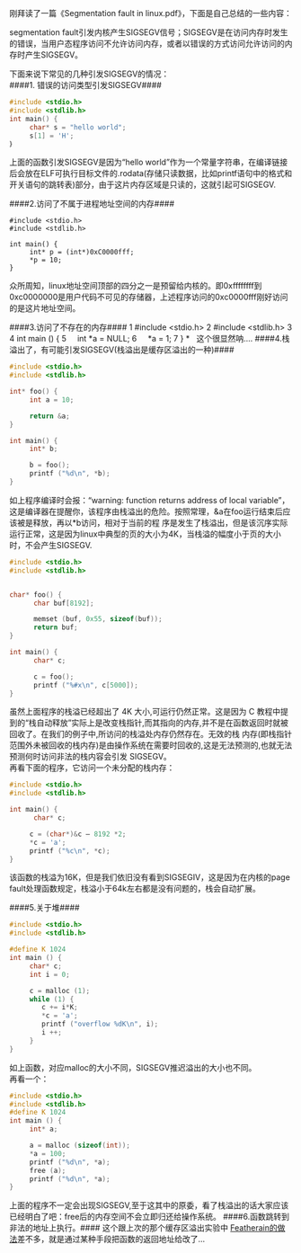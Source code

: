 刚拜读了一篇《Segmentation fault in linux.pdf》，下面是自己总结的一些内容：
<div>

segmentation fault引发内核产生SIGSEGV信号；SIGSEGV是在访问内存时发生的错误，当用户态程序访问不允许访问内存，或者以错误的方式访问允许访问的内存时产生SIGSEGV。

下面来说下常见的几种引发SIGSEGV的情况：<br />
####1. 错误的访问类型引发SIGSEGV####

```cpp
#include <stdio.h>
#include <stdlib.h>
int main() {
     char* s = "hello world";
     s[1] = 'H';
｝
```
上面的函数引发SIGSEGV是因为“hello world”作为一个常量字符串，在编译链接后会放在ELF可执行目标文件的.rodata(存储只读数据，比如printf语句中的格式和开关语句的跳转表)部分，由于这片内存区域是只读的，这就引起可SIGSEGV.

####2.访问了不属于进程地址空间的内存####

```
#include <stdio.h>
#include <stdlib.h>

int main() {
     int* p = (int*)0xC0000fff;
     *p = 10;
}
```
众所周知，linux地址空间顶部的四分之一是预留给内核的。即0xffffffff到0xc0000000是用户代码不可见的存储器，上述程序访问的0xc0000fff刚好访问的是这片地址空间。

####3.访问了不存在的内存####
1 #include <stdio.h>
2 #include <stdlib.h>
3
4 int main () {
5      int *a = NULL;
6      *a = 1;
7 }
*    这个很显然呐....
####4.栈溢出了，有可能引发SIGSEGV(栈溢出是缓存区溢出的一种)####

```cpp
#include <stdio.h>
#include <stdlib.h>

int* foo() {
     int a = 10;

     return &a;
}

int main() {
     int* b;

     b = foo();
     printf ("%d\n", *b);
}
```
如上程序编译时会报：“warning: function returns address of local variable”，这是编译器在提醒你，该程序由栈溢出的危险。按照常理，&a在foo运行结束后应该被是释放，再以*b访问，相对于当前的程 序是发生了栈溢出，但是该沉序实际运行正常，这是因为linux中典型的页的大小为4K，当栈溢的幅度小于页的大小时，不会产生SIGSEGV.

```cpp
#include <stdio.h>
#include <stdlib.h>


char* foo() {
      char buf[8192];

      memset (buf, 0x55, sizeof(buf));
      return buf;
}

int main() {
      char* c;

      c = foo();
      printf ("%#x\n", c[5000]);
}
```
虽然上面程序的栈溢已经超出了 4K 大小,可运行仍然正常。这是因为 C 教程中提到的“栈自动释放”实际上是改变栈指针,而其指向的内存,并不是在函数返回时就被回收了。在我们的例子中,所访问的栈溢处内存仍然存在。无效的栈 内存(即栈指针范围外未被回收的栈内存)是由操作系统在需要时回收的,这是无法预测的,也就无法预测何时访问非法的栈内容会引发 SIGSEGV。<br />
再看下面的程序，它访问一个未分配的栈内存：

```cpp
#include <stdio.h>
#include <stdlib.h>

int main() {
      char* c;

     c = (char*)&c – 8192 *2;
     *c = 'a';
     printf ("%c\n", *c);
}
```
该函数的栈溢为16K，但是我们依旧没有看到SIGSEGIV，这是因为在内核的page fault处理函数规定，栈溢小于64k左右都是没有问题的，栈会自动扩展。

####5.关于堆####

```cpp
#include <stdio.h>
#include <stdlib.h>

#define K 1024
int main () {
     char* c;
     int i = 0;

     c = malloc (1);
     while (1) {
        c += i*K;
        *c = 'a';
        printf ("overflow %dK\n", i);
        i ++;
     }
}
```
如上函数，对应malloc的大小不同，SIGSEGV推迟溢出的大小也不同。<br />
再看一个：

```cpp
#include <stdio.h>
#include <stdlib.h>
#define K 1024
int main () {
     int* a;

     a = malloc (sizeof(int));
     *a = 100;
     printf ("%d\n", *a);
     free (a);
     printf ("%d\n", *a);
}
```
上面的程序不一定会出现SIGSEGV,至于这其中的原委，看了栈溢出的话大家应该已经明白了吧：free后的内存空间不会立即归还给操作系统。
####6.函数跳转到非法的地址上执行。####
这个跟上次的那个缓存区溢出实验中 <a href="http://hi.baidu.com/featherain/blog/item/99207b4ede9b2cf3d62afc1e.html" target="_blank">Featherain的做法</a>差不多，就是通过某种手段把函数的返回地址给改了...